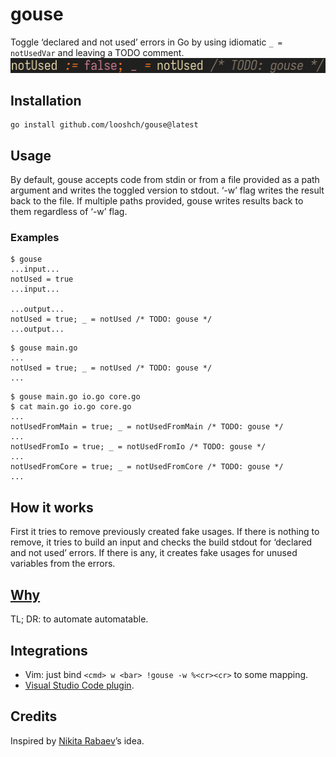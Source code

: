 # gouse
Toggle ‘declared and not used’ errors in Go by using idiomatic `_ = notUsedVar`
and leaving a TODO comment. ![a demo](demo.gif)

## Installation
```
go install github.com/looshch/gouse@latest
```

## Usage
By default, gouse accepts code from stdin or from a file provided as a path
argument and writes the toggled version to stdout. ‘-w’ flag writes the result
back to the file. If multiple paths provided, gouse writes results back to them
regardless of ‘-w’ flag.


### Examples
```
$ gouse
...input...
notUsed = true
...input...

...output...
notUsed = true; _ = notUsed /* TODO: gouse */
...output...
```
```
$ gouse main.go
...
notUsed = true; _ = notUsed /* TODO: gouse */
...
```
```
$ gouse main.go io.go core.go
$ cat main.go io.go core.go
...
notUsedFromMain = true; _ = notUsedFromMain /* TODO: gouse */
...
notUsedFromIo = true; _ = notUsedFromIo /* TODO: gouse */
...
notUsedFromCore = true; _ = notUsedFromCore /* TODO: gouse */
...
```

## How it works
First it tries to remove previously created fake usages. If there is nothing to
remove, it tries to build an input and checks the build stdout for ‘declared
and not used’ errors. If there is any, it creates fake usages for unused
variables from the errors.

## [Why](https://loosh.ch/blog/gouse)
TL; DR: to automate automatable.

## Integrations
* Vim: just bind `<cmd> w <bar> !gouse -w %<cr><cr>` to some mapping.
* [Visual Studio Code plugin](https://github.com/looshch/gouse-vsc).

## Credits
Inspired by [Nikita Rabaev](https://github.com/nikrabaev)’s idea.

